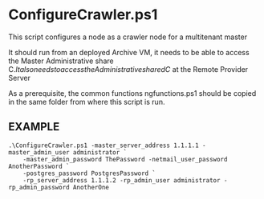 # ConfigureCrawler.ps1
This script configures a node as a crawler node for a multitenant master

It should run from an deployed Archive VM, it needs to be able to access the Master Administrative share C$.
It also needs to access the Administrative shared C$ at the Remote Provider Server

As a prerequisite, the common functions ngfunctions.ps1 should be copied in the same folder from where this script is run.

## EXAMPLE
```
.\ConfigureCrawler.ps1 -master_server_address 1.1.1.1 -master_admin_user administrator `
    -master_admin_password ThePassword -netmail_user_password AnotherPassword `
    -postgres_password PostgresPassword `
    -rp_server_address 1.1.1.2 -rp_admin_user administrator -rp_admin_password AnotherOne
```
